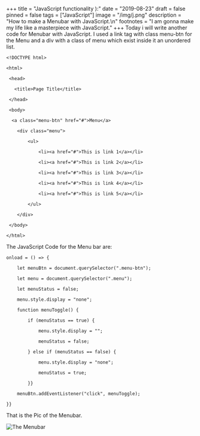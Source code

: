 +++
title = "JavaScript functionality ):"
date = "2019-08-23"
draft = false
pinned = false
tags = ["JavaScript"]
image = "/img/j.png"
description = "How to make a Menubar with JavaScript.\n"
footnotes = "I  am gonna make my life like a masterpiece with JavaScript."
+++
Today i will write another code for Menubar with JavaScript. I used a link tag with class menu-btn for the Menu and a div with a class of menu which exist inside it an unordered list.

`<!DOCTYPE html>`

`<html>`

` <head>`

`   <title>Page Title</title>`

` </head>`

` <body>`

`  <a class="menu-btn" href="#">Menu</a>`

`    <div class="menu">`

`        <ul>`

`            <li><a href="#">This is link 1</a></li>`

`            <li><a href="#">This is link 2</a></li>`

`            <li><a href="#">This is link 3</a></li>`

`            <li><a href="#">This is link 4</a></li>`

`            <li><a href="#">This is link 5</a></li>`

`        </ul>`

`    </div>`

` </body>`

`</html> `

The JavaScript Code for the Menu bar are:

`onload = () => {`

`    let menuBtn = document.querySelector(".menu-btn");`

`    let menu = document.querySelector(".menu");`

`    let menuStatus = false;`

`    menu.style.display = "none";`

`    function menuToggle() {`

`        if (menuStatus == true) {`

`            menu.style.display = "";`

`            menuStatus = false;`

`        } else if (menuStatus == false) {`

`            menu.style.display = "none";`

`            menuStatus = true;`

`        }}`

`    menuBtn.addEventListener("click", menuToggle);`

`}} `

That is the Pic of the Menubar.

![The Menubar](/img/screen-shot-2019-09-02-at-03.10.28.png)
